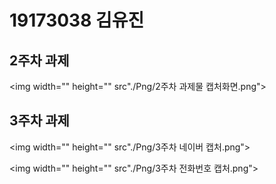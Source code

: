# 19173038 김유진

## 2주차 과제
   <img width="" height="" src"./Png/2주차 과제물 캡처화면.png"></img>
## 3주차 과제
  <img width="" height="" src"./Png/3주차 네이버 캡처.png"></img>
  
  <img width="" height="" src"./Png/3주차 전화번호 캡처.png"></img>
